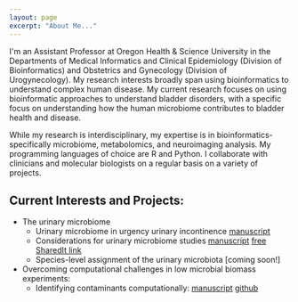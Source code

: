 ```yaml
---
layout: page
excerpt: "About Me..."
---
```


I'm an Assistant Professor at Oregon Health & Science University in the Departments of Medical Informatics and Clinical Epidemiology (Division of Bioinformatics) and Obstetrics and Gynecology (Division of Urogynecology).  My research interests broadly span using bioinformatics to understand complex human disease. My current research focuses on using bioinformatic approaches to understand bladder disorders, with a specific focus on understanding how the human microbiome contributes to bladder health and disease.  

While my research is interdisciplinary, my expertise is in bioinformatics- specifically microbiome, metabolomics, and neuroimaging analysis. My programming languages of choice are R and Python.  I collaborate with clinicians and molecular biologists on a regular basis on a variety of projects. 

## Current Interests and Projects:

- The urinary microbiome
  - Urinary microbiome in urgency urinary incontinence [manuscript](https://www.frontiersin.org/articles/10.3389/fcimb.2016.00078/full)
  - Considerations for urinary microbiome studies [manuscript](https://www.nature.com/articles/s41585-018-0104-z) [free SharedIt link](https://rdcu.be/bAhbh)
  - Species-level assignment of the urinary microbiota [coming soon!]
- Overcoming computational challenges in low microbial biomass experiments: 
  - Identifying contaminants computationally: [manuscript](https://msystems.asm.org/content/4/4/e00290-19) [github](https://lakarstens.github.io/ControllingContaminants16S/Analyses/ControllingContaminants16S.html)


